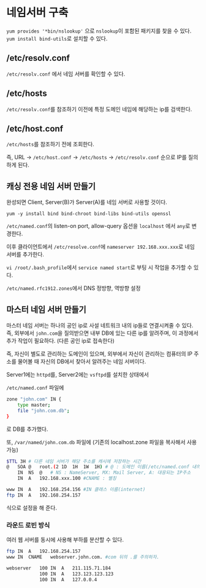 # 네임서버 구축

`yum provides '*bin/nslookup'` 으로 `nslookup`이 포함된 패키지를 찾을 수 있다.
`yum install bind-utils`로 설치할 수 있다.

## /etc/resolv.conf

`/etc/resolv.conf` 에서 네임 서버를 확인할 수 있다.

## /etc/hosts

`/etc/resolv.conf`를 참조하기 이전에 특정 도메인 네임에 해당하는 ip를 검색한다.

## /etc/host.conf

`/etc/hosts`를 참조하기 전에 조회한다.

즉, URL -> `/etc/host.conf` -> `/etc/hosts` -> `/etc/resolv.conf` 순으로 IP를 질의하게 된다.


## 캐싱 전용 네임 서버 만들기

완성되면 Client, Server(B)가 Server(A)를 네임 서버로 사용할 것이다.

`yum -y install bind bind-chroot bind-libs bind-utils openssl`

`/etc/named.conf`의 listen-on port, allow-query 옵션을 `localhost` 에서 `any`로 변경한다.

이후 클라이언트에서 `/etc/resolve.conf`에 `nameserver 192.168.xxx.xxx`로 네임 서버를 추가한다.

`vi /root/.bash_profile`에서 `service named start`로 부팅 시 작업을 추가할 수 있다.


`/etc/named.rfc1912.zones`에서 DNS 정방향, 역방향 설정

## 마스터 네임 서버 만들기

마스터 네임 서버는 하나의 공인 ip로 사설 네트워크 내의 ip들로 연결시켜줄 수 있다.
즉, 외부에서 `john.com`을 질의받으면 내부 DB에 있는 다른 ip를 알려주며, 이 과정에서 추가 작업이 필요하다. (다른 공인 ip로 접속한다)

즉, 자신이 별도로 관리하는 도메인이 있으며, 외부에서 자신이 관리하는 컴퓨터의 IP 주소를 물어볼 때 자신의 DB에서 찾아서 알려주는 네임 서버이다.

Server1에는 `httpd`를, Server2에는 `vsftpd`를 설치한 상태에서

`/etc/named.conf` 파일에

```bash
zone "john.com" IN {
    type master;
    file "john.com.db";
}
```

로 DB를 추가했다.

또, `/var/named/john.com.db` 파일에 (기존의 localhost.zone 파일을 복사해서 사용 가능)

```bash
$TTL 3H # 다른 네임 서버가 해당 주소를 캐시에 저장하는 시간
@   SOA @   root.(2 1D  1H  1W  1H) # @ : 도메인 이름(/etc/named.conf 내의 john.com)
    IN  NS  @   # NS : NameServer, MX: Mail Server, A: 대응되는 IP주소
    IN  A   192.168.xxx.100 #CNAME : 별칭

www IN  A   192.168.254.156 #IN 클래스 이름(internet)
ftp IN  A   192.168.254.157
```

식으로 설정을 해 준다.

### 라운드 로빈 방식

여러 웹 서버를 동시에 사용해 부하를 분산할 수 있다.

```bash
ftp IN  A   192.168.254.157
www IN  CNAME   webserver.john.com. #com 뒤의 .를 주의하자.

webserver   100 IN  A   211.115.71.184
            100 IN  A   123.123.123.123
            100 IN  A   127.0.0.4
```
